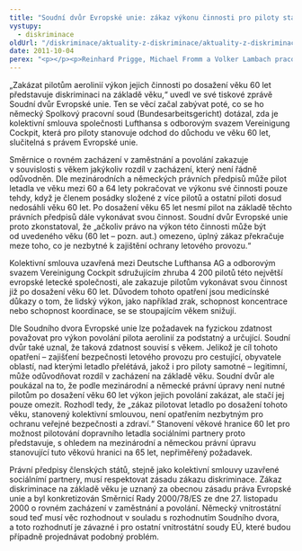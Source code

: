 ```yaml
---
title: "Soudní dvůr Evropské unie: zákaz výkonu činnosti pro piloty starší 60 let je diskriminací na základě věku"
vystupy:
  - diskriminace
oldUrl: "/diskriminace/aktuality-z-diskriminace/aktuality-z-diskriminace-2012/soudni-dvur-evropske-unie-zakaz-vykonu-cinnosti-pro-piloty-starsi-60-let-je-diskriminaci-n/"
date: 2011-10-04
perex: "<p></p><p>Reinhard Prigge, Michael Fromm a Volker Lambach pracovali pro německou společnost Deutsche Lufthansa AG po řadu let jako piloti a později jako kapitáni letadel. Poté, co dovršili věku 60 let, jejich pracovní smlouvy v souladu s platnou kolektivní smlouvou skončily. Jelikož mezinárodní a německé právní předpisy zakazují pilotům vykonávat činnosti až po dosažení věku 65 let, zaměstnanci Lufthansy se obrátili na německé soudy s tím, že se cítí být oběťmi diskriminace. Soudní dvůr Evropské unie dal pilotům za pravdu. </p>"
---
```


<!-- imported from the old website -->

<p>„Zakázat pilotům aerolinií výkon jejich činnosti po dosažení věku 60 let představuje diskriminaci na základě věku,“ uvedl ve své tiskové zprávě Soudní dvůr Evropské unie. Ten se věcí začal zabývat poté, co se ho německý Spolkový pracovní soud (Bundesarbeitsgericht) dotázal, zda je kolektivní smlouva společnosti Lufthansa s odborovým svazem Vereinigung Cockpit, která pro piloty stanovuje odchod do důchodu ve věku 60 let, slučitelná s právem Evropské unie.      </p><p>Směrnice o rovném zacházení v zaměstnání a povolání zakazuje v souvislosti s věkem jakýkoliv rozdíl v zacházení, který není řádně odůvodněn. Dle mezinárodních a německých právních předpisů může pilot letadla ve věku mezi 60 a 64 lety pokračovat ve výkonu své činnosti pouze tehdy, když je členem posádky složené z více pilotů a ostatní piloti dosud nedosáhli věku 60 let. Po dosažení věku 65 let nesmí pilot na základě těchto právních předpisů dále vykonávat svou činnost. Soudní dvůr Evropské unie proto zkonstatoval, že „ačkoliv právo na výkon této činnosti může být od uvedeného věku (60 let – pozn. aut.) omezeno, úplný zákaz překračuje meze toho, co je nezbytné k zajištění ochrany letového provozu.“ </p><p>Kolektivní smlouva uzavřená mezi Deutsche Lufthansa AG a odborovým svazem Vereinigung Cockpit sdružujícím zhruba 4 200 pilotů této největší evropské letecké společnosti, ale zakazuje pilotům vykonávat svou činnost již po dosažení věku 60 let. Důvodem tohoto opatření jsou medicínské důkazy o tom, že lidský výkon, jako například zrak, schopnost koncentrace nebo schopnost koordinace, se se stoupajícím věkem snižují. </p><p>Dle Soudního dvora Evropské unie lze požadavek na fyzickou zdatnost považovat pro výkon povolání pilota aerolinií za podstatný a určující. Soudní dvůr také uznal, že taková zdatnost souvisí s věkem. Jelikož je cíl tohoto opatření – zajišťení bezpečnosti letového provozu pro cestující, obyvatele oblastí, nad kterými letadlo přelétává, jakož i pro piloty samotné – legitimní, může odůvodňovat rozdíl v zacházení na základě věku. Soudní dvůr ale poukázal na to, že podle mezinárodní a německé právní úpravy není nutné pilotům po dosažení věku 60 let výkon jejich povolání zakázat, ale stačí jej pouze omezit. Rozhodl tedy, že „zákaz pilotovat letadlo po dosažení tohoto věku, stanovený kolektivní smlouvou, není opatřením nezbytným pro ochranu veřejné bezpečnosti a zdraví.“ Stanovení věkové hranice 60 let pro možnost pilotování dopravního letadla sociálními partnery proto představuje, s ohledem na mezinárodní a německou právní úpravu stanovující tuto věkovú hranici na 65 let, nepřiměřený požadavek. </p><p>Právní předpisy členských států, stejně jako kolektivní smlouvy uzavřené sociálnímí partnery, musí respektovat zásadu zákazu diskriminace. Zákaz diskriminace na základě věku je uznaný za obecnou zásadu práva Evropské unie a byl konkretizován Směrnicí Rady 2000/78/ES ze dne 27. listopadu 2000 o rovném zacházení v zaměstnání a povolání. Německý vnitrostátní soud teď musí věc rozhodnout v souladu s rozhodnutím Soudního dvora, a toto rozhodnutí je závazné i pro ostatní vnitrostátní soudy EÚ, které budou případně projednávat podobný problém.</p>
